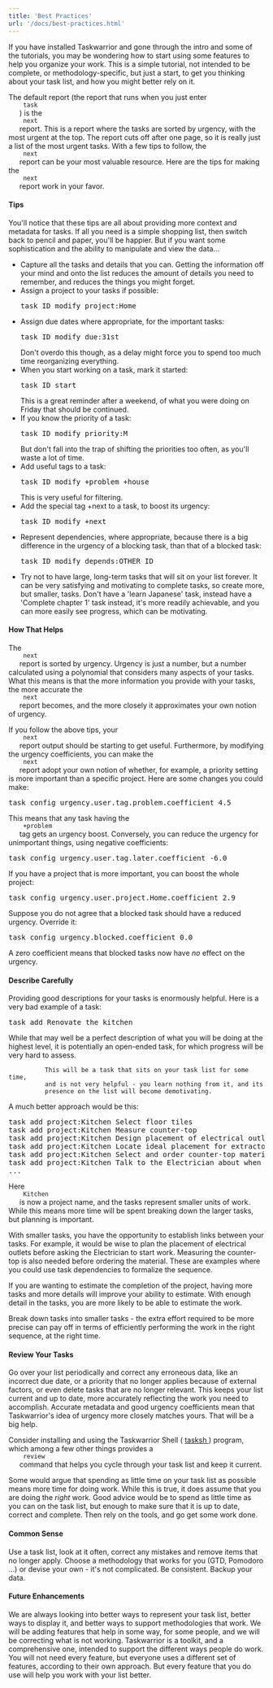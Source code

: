 ```yaml
---
title: 'Best Practices'
url: '/docs/best-practices.html'
---
```

<div class="col-md-10 main">
 <div class="row">
  <p>
   If you have installed Taskwarrior and gone through the intro and
              some of the tutorials, you may be wondering how to start using
              some features to help you organize your work. This is a simple
              tutorial, not intended to be complete, or methodology-specific,
              but just a start, to get you thinking about your task list, and
              how you might better rely on it.
  </p>
  <p>
   The default report (the report that runs when you just enter
   <code>
    task
   </code>
   ) is the
   <code>
    next
   </code>
   report. This is a
              report where the tasks are sorted by urgency, with the most urgent
              at the top. The report cuts off after one page, so it is really
              just a list of the most urgent tasks. With a few tips to follow,
              the
   <code>
    next
   </code>
   report can be your most valuable resource.
              Here are the tips for making the
   <code>
    next
   </code>
   report work in
              your favor.
  </p>
  <a name="tips">
  </a>
  <h4>
   Tips
  </h4>
  <p>
   You'll notice that these tips are all about providing more context
              and metadata for tasks. If all you need is a simple shopping list,
              then switch back to pencil and paper, you'll be happier. But if
              you want some sophistication and the ability to manipulate and
              view the data...
  </p>
  <p>
   <ul>
    <li>
     Capture all the tasks and details that you can.  Getting the
                  information off your mind and onto the list reduces the amount
                  of details you need to remember, and reduces the things you
                  might forget.
    </li>
    <li>
     Assign a project to your tasks if possible:
     <pre>task ID modify project:Home</pre>
    </li>
    <li>
     Assign due dates where appropriate, for the important tasks:
     <pre>task ID modify due:31st</pre>
     Don't overdo this though, as a delay might force you to spend
                  too much time reorganizing everything.
    </li>
    <li>
     When you start working on a task, mark it started:
     <pre>task ID start</pre>
     This is a great reminder after a weekend, of what you were doing
                  on Friday that should be continued.
    </li>
    <li>
     If you know the priority of a task:
     <pre>task ID modify priority:M</pre>
     But don't fall into the trap of shifting the priorities too
                  often, as you'll waste a lot of time.
    </li>
    <li>
     Add useful tags to a task:
     <pre>task ID modify +problem +house</pre>
     This is very useful for filtering.
    </li>
    <li>
     Add the special tag +next to a task, to boost its urgency:
     <pre>task ID modify +next</pre>
    </li>
    <li>
     Represent dependencies, where appropriate, because there is a
                  big difference in the urgency of a blocking task, than that
                  of a blocked task:
     <pre>task ID modify depends:OTHER_ID</pre>
    </li>
    <li>
     Try not to have large, long-term tasks that will sit on your
                  list forever. It can be very satisfying and motivating to
                  complete tasks, so create more, but smaller, tasks.
                  Don't have a 'learn Japanese' task, instead have a 'Complete
                  chapter 1' task instead, it's more readily achievable, and
                  you can more easily see progress, which can be motivating.
    </li>
   </ul>
  </p>
  <a name="how">
  </a>
  <h4>
   How That Helps
  </h4>
  <p>
   The
   <code>
    next
   </code>
   report is sorted by urgency. Urgency is just
              a number, but a number calculated using a polynomial that
              considers many aspects of your tasks. What this means is that the
              more information you provide with your tasks, the more accurate
              the
   <code>
    next
   </code>
   report becomes, and the more closely it
              approximates your own notion of urgency.
  </p>
  <p>
   If you follow the above tips, your
   <code>
    next
   </code>
   report output
              should be starting to get useful. Furthermore, by modifying the
              urgency coefficients, you can make the
   <code>
    next
   </code>
   report
              adopt your own notion of whether, for example, a priority setting
              is more important than a specific project.  Here are some changes
              you could make:
   <pre>task config urgency.user.tag.problem.coefficient 4.5</pre>
   This means that any task having the
   <code>
    +problem
   </code>
   tag gets
              an urgency boost.  Conversely, you can reduce the urgency for
              unimportant things, using negative coefficients:
   <pre>task config urgency.user.tag.later.coefficient -6.0</pre>
   If you have a project that is more important, you can boost the
              whole project:
   <pre>task config urgency.user.project.Home.coefficient 2.9</pre>
   Suppose you do not agree that a blocked task should have a
              reduced urgency.  Override it:
   <pre>task config urgency.blocked.coefficient 0.0</pre>
   A zero coefficient means that blocked tasks now have
   <em>
    no
   </em>
   effect on the urgency.
  </p>
  <a name="desc">
  </a>
  <h4>
   Describe Carefully
  </h4>
  <p>
   Providing good descriptions for your tasks is enormously helpful.
              Here is a very bad example of a task:
   <pre>task add Renovate the kitchen</pre>
   While that may well be a perfect description of what you will be
              doing at the highest level, it is potentially an open-ended task,
              for which progress will be very hard to assess.

              This will be a task that sits on your task list for some time,
              and is not very helpful - you learn nothing from it, and its
              presence on the list will become demotivating.
  </p>
  <p>
   A much better approach would be this:
   <pre>task add project:Kitchen Select floor tiles
task add project:Kitchen Measure counter-top
task add project:Kitchen Design placement of electrical outlets
task add project:Kitchen Locate ideal placement for extractor duct
task add project:Kitchen Select and order counter-top material
task add project:Kitchen Talk to the Electrician about when the work can start
...</pre>
   Here
   <code>
    Kitchen
   </code>
   is now a project name, and the tasks
              represent smaller units of work. While this means more time will
              be spent breaking down the larger tasks, but planning is
              important.
  </p>
  <p>
   With smaller tasks, you have the opportunity to establish links
              between your tasks. For example, it would be wise to plan the
              placement of electrical outlets before asking the Electrician to
              start work. Measuring the counter-top is also needed before
              ordering the material. These are examples where you could use
              task dependencies to formalize the sequence.
  </p>
  <p>
   If you are wanting to estimate the completion of the project,
              having more tasks and more details will improve your ability to
              estimate. With enough detail in the tasks, you are more likely to
              be able to estimate the work.
  </p>
  <p>
   Break down tasks into smaller tasks - the extra effort required to
              be more precise can pay off in terms of efficiently performing the
              work in the right sequence, at the right time.
  </p>
  <a name="review">
  </a>
  <h4>
   Review Your Tasks
  </h4>
  <p>
   Go over your list periodically and correct any erroneous data,
              like an incorrect due date, or a priority that no longer applies
              because of external factors, or even delete tasks that are no
              longer relevant. This keeps your list current and up to date,
              more accurately reflecting the work you need to accomplish.
              Accurate metadata and good urgency coefficients mean that
              Taskwarrior's idea of urgency more closely matches yours.  That
              will be a big help.
  </p>
  <p>
   Consider installing and using the Taskwarrior Shell
              (
   <a href="https://taskwarrior.org/news/news.20160905.2.html">
    tasksh
   </a>
   )
              program, which among a few other things provides a
   <code>
    review
   </code>
   command that helps you cycle through your
              task list and keep it current.
  </p>
  <p>
   Some would argue that spending as little time on your task list
              as possible means more time for doing work. While this is true,
              it does assume that you are doing the
   <em>
    right
   </em>
   work. Good
              advice would be to spend as little time as you can on the task
              list, but enough to make sure that it is up to date, correct and
              complete. Then rely on the tools, and go get some work done.
  </p>
  <a name="sense">
  </a>
  <h4>
   Common Sense
  </h4>
  <p>
   Use a task list, look at it often, correct any mistakes and remove
              items that no longer apply. Choose a methodology that works for
              you (GTD, Pomodoro ...) or devise your own - it's not complicated.
              Be consistent. Backup your data.
  </p>
  <a name="future">
  </a>
  <h4>
   Future Enhancements
  </h4>
  <p>
   We are always looking into better ways to represent your task
              list, better ways to display it, and better ways to support
              methodologies that work. We will be adding features that help in
              some way, for some people, and we will be correcting what is not
              working. Taskwarrior is a toolkit, and a comprehensive one,
              intended to support the different ways people do work. You will
              not need every feature, but everyone uses a different set of
              features, according to their own approach.  But every feature
              that you do use will help you work with your list better.
  </p>
 </div>
 <br/>
 <br/>
</div>

